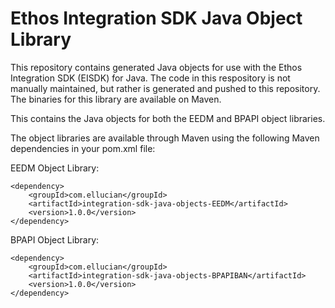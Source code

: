 # Ethos Integration SDK Java Object Library

This repository contains generated Java objects for use with the Ethos Integration SDK (EISDK) for Java.  The code in this respository is not manually maintained, but rather is generated and pushed to this repository.  The binaries for this library are available on Maven.  

This contains the Java objects for both the EEDM and BPAPI object libraries.

The object libraries are available through Maven using the following Maven dependencies in your pom.xml file:

EEDM Object Library:
```
<dependency>
    <groupId>com.ellucian</groupId>
    <artifactId>integration-sdk-java-objects-EEDM</artifactId>
    <version>1.0.0</version>
</dependency>
```

BPAPI Object Library:
```
<dependency>
    <groupId>com.ellucian</groupId>
    <artifactId>integration-sdk-java-objects-BPAPIBAN</artifactId>
    <version>1.0.0</version>
</dependency>
```
